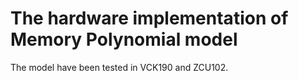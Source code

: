 # The hardware implementation of Memory Polynomial model

The model have been tested in VCK190 and ZCU102.
